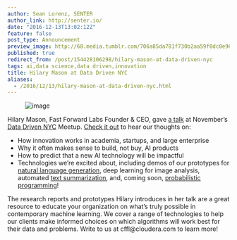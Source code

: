 ```yaml
---
author: Sean Lorenz, SENTER
author_link: http://senter.io/
date: "2016-12-13T13:02:12Z"
feature: false
post_type: Announcement
preview_image: http://68.media.tumblr.com/706a85da781f730b2aa59f0dc0e965c4/tumblr_inline_oi4x9i4yhD1ta78fg_540.png
published: true
redirect_from: /post/154428106298/hilary-mason-at-data-driven-nyc
tags: ai,data science,data driven,innovation
title: Hilary Mason at Data Driven NYC
aliases:
  - /2016/12/13/hilary-mason-at-data-driven-nyc.html
---
```


<figure data-orig-width="1046" data-orig-height="478" class="tmblr-full"><img src="http://68.media.tumblr.com/706a85da781f730b2aa59f0dc0e965c4/tumblr_inline_oi4x9i4yhD1ta78fg_540.png" alt="image" data-orig-width="1046" data-orig-height="478"/></figure><p>Hilary Mason, Fast Forward Labs Founder &amp; CEO, gave <a href="http://firstmarkcap.com/insights/a-process-for-discovery/">a talk</a> at November’s <a href="http://www.meetup.com/DataDrivenNYC/">Data Driven NYC</a> Meetup. <a href="http://firstmarkcap.com/insights/a-process-for-discovery/">Check it out</a> to hear our thoughts on:</p>

<!--more-->

<ul><li>How innovation works in academia, startups, and large enterprise</li><li>Why it often makes sense to build, not buy, AI products</li><li>How to predict that a new AI technology will be impactful</li><li>Technologies we’re excited about, including demos of our prototypes for <a href="http://resources.narrativescience.com/h/i/124944227-what-is-natural-language-generation">natural language generation</a>, deep learning for image analysis, automated <a href="http://blog.fastforwardlabs.com/2016/04/11/new-tools-to-summarize-text.html">text summarization</a>, and, coming soon, <a href="http://probabilistic-programming.org/wiki/Home">probabilistic programming</a>!</li></ul><p>The research reports and prototypes Hilary introduces in her talk are a great resource to educate your organization on what’s truly possible in contemporary machine learning. We cover a range of technologies to help our clients make informed choices on which algorithms will work best for their data and problems. Write to us at cffl@cloudera.com to learn more!</p>